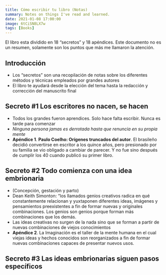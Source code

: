 ```yaml
---
title: Cómo escribir tu libro (Notas)
summary: Notes on things I've read and learned. 
date: 2021-01-08 17:00:00
image: 6tCiSN8LX7w
tags: [Books]
---
```


El libro esta dividido en 18 “secretos” y 18 apéndices. Este documento no es un resumen, solamente son los puntos que más me llamaron la atención.

## Introducción
- Los “secretos” son una recopilación de notas sobre los diferentes métodos y técnicas empleados por grandes autores
- El libro te ayudará desde la elección del tema hasta la redacción y corrección del manuscrito final

## Secreto #1 Los escritores no nacen, se hacen
- Todos los grandes fueron aprendices. Solo hace falta escribir. Nunca es tarde para comenzar
- _Ninguna persona jamas es derrotada hasta que renuncia en su propia mente_
- **Apéndice 1**. **Paulo Coelho: Orígenes truncados del autor**. El brasileño decidió convertirse en escritor a los quince años, pero presionado por su familia se vio obligado a cambiar de parecer. Y no fue sino después de cumplir los 40 cuando publicó su primer libro.
		 
## Secreto #2 Todo comienza con una idea embrionaria
- (Concepción, gestación y parto)
- Dean Keith Simonton: “los llamados genios creativos radica en qué constantemente relacionan y yuxtaponen diferentes ideas, imágenes y pensamientos preexistentes a fin de formar nuevas y originales combinaciones. Los genios son genios porque forman más combinaciones que los demás.
-  Las ideas creativas no surgen de la nada sino que se forman a partir de nuevas combinaciones de viejos conocimientos
- **Apéndice 2**. La Imaginación es el taller de la mente humana en el cual viejas ideas y hechos conocidos son reorganizados a fin de formar nuevas combinaciones capaces de presentar nuevos usos.

## Secreto #3 Las ideas embrionarias siguen pasos específicos